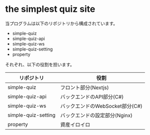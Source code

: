 # the simplest quiz site

当プログラムは以下のリポジトリから構成されています。

- simple-quiz
- simple-quiz-api
- simple-quiz-ws
- simple-quiz-setting
- property

それぞれ、以下の役割を担います。

| リポジトリ | 役割 |
| ---- | ---- |
| simple-quiz | フロント部分(Nextjs) |
| simple-quiz-api | バックエンドのAPI部分(C#) |
| simple-quiz-ws | バックエンドのWebSocket部分(C#) |
| simple-quiz-setting | バックエンドの設定部分(Nginx) |
| property | 資産イロイロ |
